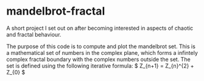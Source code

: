# mandelbrot-fractal
A short project I set out on after becoming interested in aspects of chaotic and fractal behaviour. 

The purpose of this code is to compute and plot the mandelbrot set. This is a mathematical set of numbers in the complex plane, which forms a infintely complex fractal boundary with the complex numbers outside the set. The set is defined using the following iterative formula: $ Z_{n+1} = Z_{n}^{2} + Z_{0} $


    
